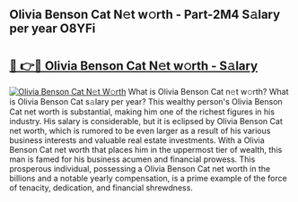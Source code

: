 ## Olivia Benson Cat N𝚎t w𝚘rth - Part-2M4 S𝚊lary per year O8YFi

# <h2><a href="http://gc1huu.nevu.top/?p=Olivia+Benson+Cat">🔗 👉🔴 Olivia Benson Cat N𝚎t w𝚘rth - S𝚊lary</a></h2>

[![Olivia Benson Cat N𝚎t W𝚘rth](https://i.imgur.com/Oavwk0R.jpeg)](http://gc1huu.nevu.top/?p=Olivia+Benson+Cat)
What is Olivia Benson Cat n𝚎t w𝚘rth? What is Olivia Benson Cat s𝚊lary per year?
This wealthy person's Olivia Benson Cat net worth is substantial, making him one of the richest figures in his industry. His salary is considerable, but it is eclipsed by Olivia Benson Cat net worth, which is rumored to be even larger as a result of his various business interests and valuable real estate investments. With a Olivia Benson Cat net worth that places him in the uppermost tier of wealth, this man is famed for his business acumen and financial prowess. This prosperous individual, possessing a Olivia Benson Cat net worth in the billions and a notable yearly compensation, is a prime example of the force of tenacity, dedication, and financial shrewdness.
